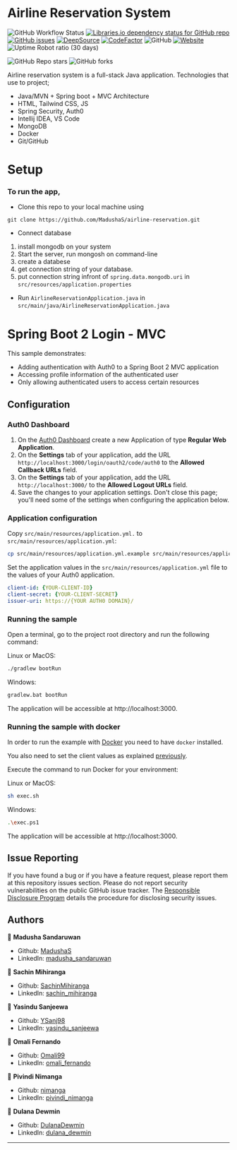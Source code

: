 # Airline Reservation System 

![GitHub Workflow Status](https://img.shields.io/github/actions/workflow/status/madushas/airline-reservation/docker-image.yml)
[![Libraries.io dependency status for GitHub repo](https://img.shields.io/librariesio/github/madushas/airline-reservation)](https://libraries.io/github/MadushaS/airline-reservation)
[![GitHub issues](https://img.shields.io/github/issues/madushas/airline-reservation)](https://github.com/madushas/airline-reservation/issues)
[![DeepSource](https://deepsource.io/gh/MadushaS/airline-reservation.svg/?label=active+issues&show_trend=true&token=nn1OYtL-R9ZnXO7bJQmapzzD)](https://deepsource.io/gh/MadushaS/airline-reservation/?ref=repository-badge)
[![CodeFactor](https://www.codefactor.io/repository/github/madushas/airline-reservation/badge)](https://www.codefactor.io/repository/github/madushas/airline-reservation)
![GitHub](https://img.shields.io/github/license/madushas/airline-reservation)
[![Website](https://img.shields.io/website?label=Live-demo&up_message=online&url=http%3A%2F%2Fmyplods.herokuapp.com%2F)](http://myplods.herokuapp.com/)
![Uptime Robot ratio (30 days)](https://img.shields.io/uptimerobot/ratio/m793515192-1e0ed5bd4c491afc85c8b1ab)

![GitHub Repo stars](https://img.shields.io/github/stars/madushas/airline-reservation?style=social)
![GitHub forks](https://img.shields.io/github/forks/madushas/airline-reservation?style=social)

Airline reservation system is a full-stack Java application. 
Technologies that use to project;

- Java/MVN  + Spring boot + MVC Architecture
- HTML, Tailwind CSS, JS
- Spring Security, Auth0
- Intellij IDEA, VS Code
- MongoDB
- Docker
- Git/GitHub


# Setup

### To run the app,

- Clone this repo to your local machine using
```git
git clone https://github.com/MadushaS/airline-reservation.git
```
- Connect database 
1. install mongodb on your system
1. Start the server, run mongosh on command-line
1. create a databese
1. get connection string of your database.
1. put connection string infront of `spring.data.mongodb.uri` in `src/resources/application.properties`

- Run `AirlineReservationApplication.java` in `src/main/java/AirlineReservationApplication.java`


# Spring Boot 2 Login - MVC

This sample demonstrates:

- Adding authentication with Auth0 to a Spring Boot 2 MVC application
- Accessing profile information of the authenticated user
- Only allowing authenticated users to access certain resources

## Configuration

### Auth0 Dashboard
1. On the [Auth0 Dashboard](https://manage.auth0.com/#/clients) create a new Application of type **Regular Web Application**.
1. On the **Settings** tab of your application, add the URL `http://localhost:3000/login/oauth2/code/auth0` to the **Allowed Callback URLs** field.
1. On the **Settings** tab of your application, add the URL `http://localhost:3000/` to the **Allowed Logout URLs** field.
1. Save the changes to your application settings. Don't close this page; you'll need some of the settings when configuring the application below.

### Application configuration

Copy `src/main/resources/application.yml.` to `src/main/resources/application.yml`:

```bash
cp src/main/resources/application.yml.example src/main/resources/application.yml
```

Set the application values in the `src/main/resources/application.yml` file to the values of your Auth0 application.

```yaml
client-id: {YOUR-CLIENT-ID}
client-secret: {YOUR-CLIENT-SECRET}
issuer-uri: https://{YOUR AUTH0 DOMAIN}/
```

### Running the sample

Open a terminal, go to the project root directory and run the following command:

Linux or MacOS:

```bash
./gradlew bootRun
```

Windows:

```bash
gradlew.bat bootRun 
```

The application will be accessible at http://localhost:3000.

### Running the sample with docker

In order to run the example with [Docker](https://docs.docker.com/install/) you need to have `docker` installed.

You also need to set the client values as explained [previously](#application-configuration).

Execute the command to run Docker for your environment:

Linux or MacOS:

```bash
sh exec.sh
```

Windows:

```bash
.\exec.ps1
```

The application will be accessible at http://localhost:3000.

## Issue Reporting

If you have found a bug or if you have a feature request, please report them at this repository issues section. Please do not report security vulnerabilities on the public GitHub issue tracker. The [Responsible Disclosure Program](https://auth0.com/whitehat) details the procedure for disclosing security issues.


## Authors

👤 **Madusha Sandaruwan**

-   Github: [MadushaS](https://github.com/MadushaS)
-   LinkedIn: [madusha_sandaruwan](https://linkedin.com/in/madushasandaruwan)

👤 **Sachin Mihiranga**

-   Github: [SachinMihiranga](https://github.com/SachinMihiranga)
-   LinkedIn: [sachin_mihiranga](https://www.linkedin.com/in/sachin-mihiranga-644608255)

👤 **Yasindu Sanjeewa**

-   Github: [YSanj98](https://github.com/YSanj98)
-   LinkedIn: [yasindu_sanjeewa](https://www.linkedin.com/in/yasindu-sanjeewa-a79783202)



👤 **Omali Fernando**

-   Github: [Omali99](https://github.com/Omali99)
-   LinkedIn: [omali_fernando](https://www.linkedin.com/in/omali-fernando-04723124a)

👤 **Pivindi Nimanga**

-   Github: [nimanga](https://github.com/nimanga-cs19019)
-   LinkedIn: [pivindi_nimanga](https://www.linkedin.com/in/pivindi-nimanga-985713250)


👤 **Dulana Dewmin**

-   Github: [DulanaDewmin](https://github.com/DulanaDewmin)
-   LinkedIn: [dulana_dewmin](https://www.linkedin.com/in/hewa-dehigahawaththage-dulana-dewmin-0788b21b9)


---
